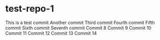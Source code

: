 # test-repo-1

This is a test commit
Another commit
Third commit
Fourth commit
Fifth commit
Sixth commit
Seventh commit
Commit 8
Commit 9
Commit 10
Commit 11
Commit 12
Commit 13
Commit 14
